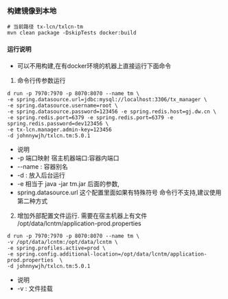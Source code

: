 ### 构建镜像到本地
```
# 当前路径 tx-lcn/txlcn-tm
mvn clean package -DskipTests docker:build
```

#### 运行说明
- 可以不用构建,在有docker环境的机器上直接运行下面命令

1. 命令行传参数运行

```
d run -p 7970:7970 -p 8070:8070 --name tm \
-e spring.datasource.url=jdbc:mysql://localhost:3306/tx_manager \
-e spring.datasource.username=root \
-e spring.datasource.password=123456 -e spring.redis.host=gj.dw.cn \
-e spring.redis.port=6379 -e spring.redis.port=6379 -e spring.redis.password=dev123456 \
-e tx-lcn.manager.admin-key=123456
-d johnnywjh/txlcn.tm:5.0.1
```
- 说明
- -p 端口映射 宿主机器端口:容器内端口
- --name : 容器别名
- -d : 放入后台运行
- -e 相当于 java -jar tm.jar 后面的参数,
- spring.datasource.url 这个配置里面如果有特殊符号 命令行不支持,建议使用第二种方式

2. 增加外部配置文件运行. 需要在宿主机器上有文件 /opt/data/lcntm/application-prod.properties

```
d run -p 7970:7970 -p 8070:8070 --name tm \
-v /opt/data/lcntm:/opt/data/lcntm \
-e spring.profiles.active=prod \
-e spring.config.additional-location=/opt/data/lcntm/application-prod.properties  \
-d johnnywjh/txlcn.tm:5.0.1
```
- 说明
- -v : 文件挂载